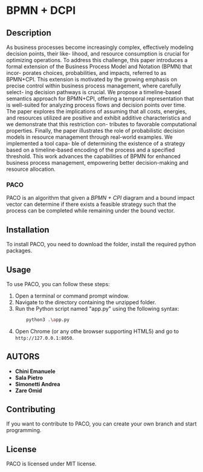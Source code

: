 # BPMN + DCPI

## Description

As business processes become increasingly complex, effectively modeling decision points, their like-
lihood, and resource consumption is crucial for optimizing operations. To address this challenge, this
paper introduces a formal extension of the Business Process Model and Notation (BPMN) that incor-
porates choices, probabilities, and impacts, referred to as BPMN+CPI. This extension is motivated by
the growing emphasis on precise control within business process management, where carefully select-
ing decision pathways is crucial. We propose a timeline-based semantics approach for BPMN+CPI,
offering a temporal representation that is well-suited for analyzing process flows and decision points
over time. The paper explores the implications of assuming that all costs, energies, and resources
utilized are positive and exhibit additive characteristics and we demonstrate that this restriction con-
tributes to favorable computational properties. Finally, the paper illustrates the role of probabilistic
decision models in resource management through real-world examples. We implemented a tool capa-
ble of determining the existence of a strategy based on a timeline-based encoding of the process and
a specified threshold. This work advances the capabilities of BPMN for enhanced business process
management, empowering better decision-making and resource allocation.

### PACO
PACO is an algorithm that given a *BPMN + CPI*  diagram and a bound impact vector can determine if there exists a feasible strategy such that the process can be completed while remaining under the bound vector.


## Installation

To install PACO, you need to download the folder, install the required python packages.

## Usage

To use PACO, you can  follow these steps:
1. Open a terminal or command prompt window.
2. Navigate to the directory containing the unzipped folder.
3. Run the Python script named "app.py" using the following syntax: 
    ```bash
        python3 .\app.py
    ```
4. Open Chrome (or any othe  browser supporting HTML5) and go to `http://127.0.0.1:8050`.

## AUTORS

* **Chini Emanuele**
* **Sala Pietro**
* **Simonetti Andrea**
* **Zare Omid**

## Contributing

If you want to contribute to PACO, you can create your own branch and start programming.

## License

PACO is licensed under MIT license.